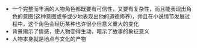 - 一个完整而丰满的人物角色都既要有可信性，又要有复杂性，而且能表现出角色的意图(这种意图或多或少地表现出他的道德修养)，并且在小说情节发展过程中，这个角色会经历某种也许很小但意义重大的变化
- 背景揭示了情感，使人物变得生动，暗示了故事的象征意义
- 人物本身就是地点与文化的产物